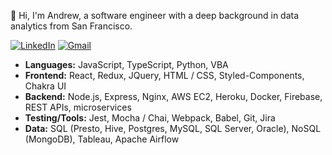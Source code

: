 👋 Hi, I'm Andrew, a software engineer with a deep background in data analytics from San Francisco.

[![LinkedIn](https://img.shields.io/badge/andrewxlam%20-%230077B5.svg?&style=flat-square&logo=linkedin&logoColor=white&link=https://www.linkedin.com/in/andrewxlam/)](https://www.linkedin.com/in/andrewxlam/)
[![Gmail](https://img.shields.io/badge/alam1324@gmail.com%20-%23D14836.svg?&style=flat-square&logo=gmail&logoColor=white&link=mailto:alam1324@gmail.com)](mailto:alam1324@gmail.com)

- <b>Languages:</b> JavaScript, TypeScript, Python, VBA
- <b>Frontend:</b> React, Redux, JQuery, HTML / CSS, Styled-Components, Chakra UI
- <b>Backend:</b> Node.js, Express, Nginx, AWS EC2, Heroku, Docker, Firebase, REST APIs, microservices
- <b>Testing/Tools:</b> Jest, Mocha / Chai, Webpack, Babel, Git, Jira
- <b>Data:</b> SQL (Presto, Hive, Postgres, MySQL, SQL Server, Oracle), NoSQL (MongoDB), Tableau, Apache Airflow
